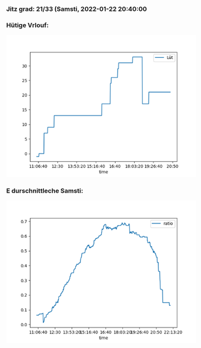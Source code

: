 ### Jitz grad: 21/33 (Samsti, 2022-01-22 20:40:00

### Hütige Vrlouf:
![Graph](Today.png)

### E durschnittleche Samsti:
![Graph](Samsti.png)